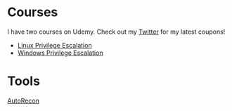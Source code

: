 # Courses

I have two courses on Udemy. Check out my [Twitter](https://twitter.com/tibsec) for my latest coupons!

* [Linux Privilege Escalation](https://www.udemy.com/course/linux-privilege-escalation/?referralCode=0B0B7AA1E52B4B7F4C06)
* [Windows Privilege Escalation](https://www.udemy.com/course/windows-privilege-escalation/?referralCode=9A533B41ECB74227E574)

# Tools

[AutoRecon](https://github.com/Tib3rius/AutoRecon)

